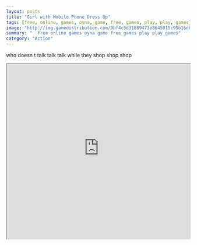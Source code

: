 ```yaml
---
layout: posts
title: "Girl with Mobile Phone Dress Up"
tags: [free, online, games, oyna, game, free, games, play, play, games]
image: "http://img.gamedistribution.com/9bf4c5d31889473e8645015c95b16db0.jpg"
summary: "  free online games oyna game free games play play games"
category: "Action"
---
```


who doesn t talk talk talk while they shop shop shop

<iframe width="100%" height="480px;" src="http://flash.gamedistribution.com?game=9bf4c5d31889473e8645015c95b16db0"></iframe>